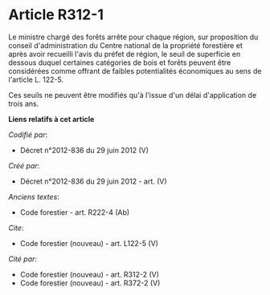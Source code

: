 # Article R312-1

Le ministre chargé des forêts arrête pour chaque région, sur proposition du conseil d'administration du Centre national de la
propriété forestière et après avoir recueilli l'avis du préfet de région, le seuil de superficie en dessous duquel certaines
catégories de bois et forêts peuvent être considérées comme offrant de faibles potentialités économiques au sens de l'article
L. 122-5.

Ces seuils ne peuvent être modifiés qu'à l'issue d'un délai d'application de trois ans.

**Liens relatifs à cet article**

_Codifié par_:

  - Décret n°2012-836 du 29 juin 2012 (V)

_Créé par_:

  - Décret n°2012-836 du 29 juin 2012 - art. (V)

_Anciens textes_:

  - Code forestier - art. R222-4 (Ab)

_Cite_:

  - Code forestier (nouveau) - art. L122-5 (V)

_Cité par_:

  - Code forestier (nouveau) - art. R312-2 (V)
  - Code forestier (nouveau) - art. R372-2 (V)
